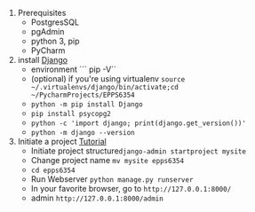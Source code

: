 1. Prerequisites
    * PostgresSQL
    * pgAdmin
    * python 3, pip
    * PyCharm
2. install [Django](https://docs.djangoproject.com/en/3.0/intro/install/)
    * environment ``` pip -V``
    * (optional) if you're using virtualenv ```source ~/.virtualenvs/django/bin/activate;cd ~/PycharmProjects/EPPS6354```
    * ```python -m pip install Django```
    * ```pip install psycopg2 ```
    * ```python -c 'import django; print(django.get_version())'```
    * ```python -m django --version```
3. Initiate a project [Tutorial](https://docs.djangoproject.com/en/3.0/intro/tutorial01/)
    * Initiate project structure``` django-admin startproject mysite ```
    * Change project name ``` mv mysite epps6354  ```
    * ``` cd epps6354 ```
    * Run Webserver ``` python manage.py runserver ```
    * In your favorite browser, go to ``` http://127.0.0.1:8000/ ``` 
    * admin ``` http://127.0.0.1:8000/admin ```
